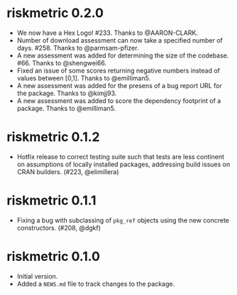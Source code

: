 # riskmetric 0.2.0

- We now have a Hex Logo! #233. Thanks to @AARON-CLARK.
- Number of download assessment can now take a specified number of days. #258. Thanks to @parmsam-pfizer.
- A new assessment was added for determining the size of the codebase. #66. Thanks to @shengwei66.
- Fixed an issue of some scores returning negative numbers instead of values between [0,1]. Thanks to @emilliman5.
- A new assessment was added for the presens of a bug report URL for the package. Thanks to @kimjj93.
- A new assessment was added to score the dependency footprint of a package. Thanks to @emilliman5.

# riskmetric 0.1.2

- Hotfix release to correct testing suite such that tests are less continent on
  assumptions of locally installed packages, addressing build issues on CRAN
  builders. (#223, @elimillera)

# riskmetric 0.1.1

- Fixing a bug with subclassing of `pkg_ref` objects using the new concrete
  constructors. (#208, @dgkf)

# riskmetric 0.1.0

- Initial version.
- Added a `NEWS.md` file to track changes to the package.

